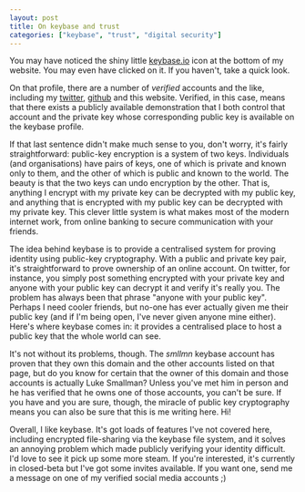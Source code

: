 ```yaml
---
layout: post
title: On keybase and trust
categories: ["keybase", "trust", "digital security"]
---
```

You may have noticed the shiny little [keybase.io](http://keybase.io) icon at the 
bottom of my website. You may even have clicked on it. If you haven't, take a
quick look.

On that profile, there are a number of _verified_ accounts and the like,
including my [twitter](http://twitter.com/smllmn), [github](http://github.com/smllmn) and
this website. Verified, in this case, means that there exists a publicly
available demonstration that I both control that account and the private key
whose corresponding public key is available on the keybase profile.

If that
last sentence didn't make much sense to you, don't worry, it's fairly
straightforward: public-key encryption is a system of two keys. Individuals
(and organisations) have pairs of keys, one of which is private and known only
to them, and the other of which is public and known to the world. The beauty is
that the two keys can undo encryption by the other. That is, anything I encrypt
with my private key can be decrypted with my public key, and anything that is
encrypted with my public key can be decrypted with my private key. This clever
little system is what makes most of the modern internet work, from online
banking to secure communication with your friends.

The idea behind keybase is to provide a centralised system for proving identity
using public-key cryptography. With a public and private key pair, it's
straightforward to prove ownership of an online account. On twitter, for
instance, you simply post something encrypted with your private key and anyone
with your public key can decrypt it and verify it's really you. The problem has
always been that phrase "anyone with your public key". Perhaps I need cooler
friends, but no-one has ever actually given me their public key (and if I'm
being open, I've never given anyone mine either). Here's where keybase comes
in: it provides a centralised place to host a public key that the whole world
can see.

It's not without its problems, though. The _smllmn_ keybase account has proven
that they own this domain and the other accounts listed on that page, but do
you know for certain that the owner of this domain and those accounts is
actually Luke Smallman? Unless you've met him in person and he has verified
that he owns one of those accounts, you can't be sure. If you have and you are
sure, though, the miracle of public key cryptography means you can also be sure
that this is me writing here. Hi!

Overall, I like keybase. It's got loads of features I've not covered here, 
including encrypted file-sharing via the keybase file system, and it solves an
annoying problem which made publicly verifying your identity difficult. I'd
love to see it pick up some more steam. If you're interested, it's currently
in closed-beta but I've got some invites available. If you want one, send me a
message on one of my verified social media accounts ;)
